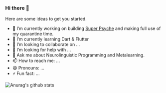 ### Hi there 👋


Here are some ideas to get you started.

- 🔭 I’m currently working on building [Super Psyche](https://github.com/33nanoseconds/SuperIntelligence_Psyche) and making full use of my quarantine time. 
- 🌱 I’m currently learning Dart & Flutter
- 👯 I’m looking to collaborate on ...
- 🤔 I’m looking for help with ...
- 💬 Ask me about Neurolinguistic Programming and Metalearning.
- 📫 How to reach me: ...
- 😄 Pronouns: ...
- ⚡ Fun fact: ...

![Anurag's github stats](https://github-readme-stats.vercel.app/api?username=33nanoseconds&show_icons=true&theme=radical)
<!-- [![Top Langs](https://github-readme-stats.vercel.app/api/top-langs/?username=33nanoseconds&layout=compact)](https://github.com/anuraghazra/github-readme-stats)
--> <!-- Add this later--> 
<!--
 ![visitors](https://visitor-badge.laobi.icu/badge?page_id=33nanoseconds.me) 
I probably wont use this until i understand what the hell the repo id is

    For README.md file, use ${your.username}.${your.repo.id}, https://visitor-badge.laobi.icu/badge?page_id=jwenjian.visitor-badge for example.
    For Issue body, use ${your.username}.${your.repo.id}.issue.${issue.id}, https://visitor-badge.laobi.icu/badge?page_id=jwenjian.visitor-badge.issue.1 for example.
-->

